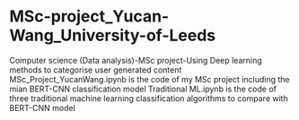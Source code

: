 # MSc-project_Yucan-Wang_University-of-Leeds
Computer science (Data analysis)-MSc project-Using Deep learning methods to categorise user generated content
MSc_Project_YucanWang.ipynb is the code of my MSc project including the mian BERT-CNN classification model
Traditional ML.ipynb is the code of three traditional machine learning classification algorithms to compare with BERT-CNN model
